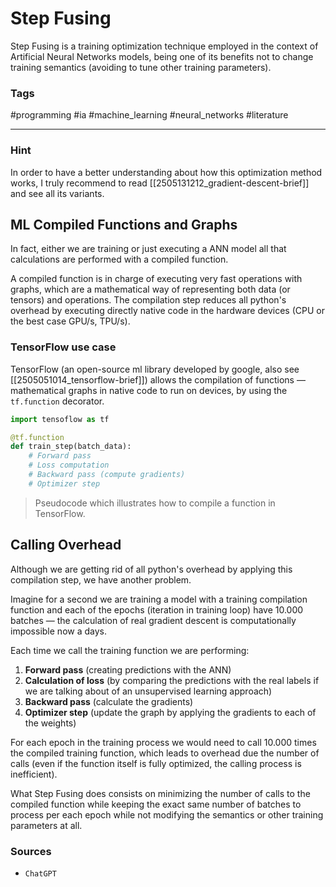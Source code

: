 # Step Fusing

Step Fusing is a training optimization technique employed in the context of Artificial Neural Networks models,  being one of its benefits not to change training semantics (avoiding to tune other training parameters).
### Tags

#programming #ia #machine_learning #neural_networks #literature

---
### Hint

In order to have a better understanding about how this optimization method works, I truly recommend to read [[2505131212_gradient-descent-brief]] and see all its variants.
## ML Compiled Functions and Graphs

In fact, either we are training or just executing a ANN model all that calculations are performed with a compiled function.

A compiled function is in charge of executing very fast operations with graphs, which are a mathematical way of representing both data (or tensors) and operations. The compilation step reduces all python's overhead by executing directly native code in the hardware devices (CPU or the best case GPU/s,  TPU/s).

###  TensorFlow use case

TensorFlow (an open-source ml library developed by google, also see [[2505051014_tensorflow-brief]]) allows the compilation of functions — mathematical graphs in native code to run on devices, by using the `tf.function` decorator.

```python
import tensoflow as tf

@tf.function
def train_step(batch_data):
    # Forward pass
    # Loss computation
    # Backward pass (compute gradients)
    # Optimizer step
```

> Pseudocode which illustrates how to compile a function in TensorFlow.

## Calling Overhead

Although we are getting rid of all python's overhead by applying this compilation step, we have another problem.

Imagine for a second we are training a model with a training compilation function and each of the epochs (iteration in training loop) have 10.000 batches — the calculation of real gradient descent is computationally impossible now a days.

Each time we call the training function we are performing:
1. **Forward pass** (creating predictions with the ANN)
2. **Calculation of loss** (by comparing the predictions with the real labels if we are talking about of an unsupervised learning approach)
3. **Backward pass** (calculate the gradients)
4. **Optimizer step** (update the graph by applying the gradients to each of the weights)

For each epoch in the training process we would need to call 10.000 times the compiled training function, which leads to overhead due the number of calls (even if the function itself is fully optimized, the calling process is inefficient).

What Step Fusing does consists on minimizing the number of calls to the compiled function while keeping the exact same number of batches to process per each epoch while not modifying the semantics or other training parameters at all.
### Sources

- `ChatGPT`